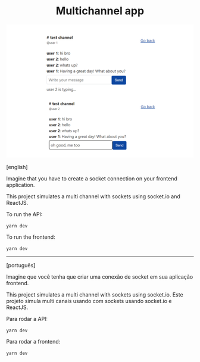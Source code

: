 <h1 style="text-align:center">Multichannel app</h1>

![Multichannel](./public/multichannel.png)

[english]

Imagine that you have to create a socket connection on your frontend application.

This project simulates a multi channel with sockets using socket.io and ReactJS.

To run the API:

>

    yarn dev

To run the frontend:

>

    yarn dev

---

[português]

Imagine que você tenha que criar uma conexão de socket em sua aplicação frontend.

This project simulates a multi channel with sockets using socket.io.
Este projeto simula multi canais usando com sockets usando socket.io e ReactJS.

Para rodar a API:

>

    yarn dev

Para rodar a frontend:

>

    yarn dev
